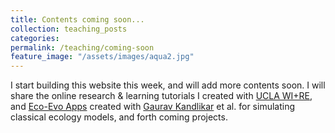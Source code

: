 ```yaml
---
title: Contents coming soon...
collection: teaching_posts
categories:
permalink: /teaching/coming-soon
feature_image: "/assets/images/aqua2.jpg"
---
```


I start building this website this week, and will add more contents soon. I will share the online research & learning tutorials I created with [UCLA WI+RE](https://uclalibrary.github.io/research-tips/), and [Eco-Evo Apps](https://ecoevoapps.gitlab.io/) created with [Gaurav Kandlikar](https://gauravsk.gitlab.io/) et al. for simulating classical ecology models, and forth coming projects.
